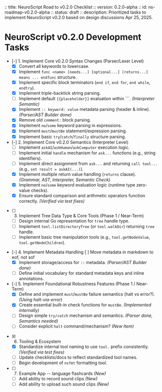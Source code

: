 :: title: NeuroScript Road to v0.2.0 Checklist
:: version: 0.2.0-alpha
:: id: ns-roadmap-v0.2.0-alpha
:: status: draft
:: description: Prioritized tasks to implement NeuroScript v0.2.0 based on design discussions Apr 25, 2025.

# NeuroScript v0.2.0 Development Tasks

- [-] 1. Implement Core v0.2.0 Syntax Changes (Parser/Lexer Level)
  - [x] Convert all keywords to lowercase.
  - [x] Implement `func <name> [needs...] [optional...] [returns...] means ... endfunc` structure.
  - [x] Implement specific block terminators (`end if`, `end for`, `end while`, `endtry`).
  - [x] Implement triple-backtick string parsing.
  - [ ] Implement default `{{placeholder}}` evaluation within ```. *(Interpreter Semantic)*
  - [x] Implement `:: keyword: value` metadata parsing (header & inline). *(Parser/AST Builder done)*
  - [x] Remove old `comment:` block parsing.
  - [x] Implement `no`/`some` keyword parsing in expressions.
  - [x] Implement `must`/`mustBe` statement/expression parsing.
  - [x] Implement basic `try`/`catch`/`finally` structure parsing.
- [-] 2. Implement Core v0.2.0 Semantics (Interpreter Level)
  - [ ] Implement `askAI`/`askHuman`/`askComputer` execution logic.
  - [ ] Implement initial `handle` mechanism for `ask...` functions (e.g., string identifiers).
  - [ ] Implement direct assignment from `ask...` and returning `call tool...` (e.g., `set result = askAI(...)`).
  - [x] Implement multiple return value handling (`returns` clause). *(Grammar, AST, Interpreter, Semantic Check)*
  - [x] Implement `no`/`some` keyword evaluation logic (runtime type zero-value checks).
  - [x] Ensure standard comparison and arithmetic operators function correctly. *(Verified via test fixes)*
- [ ] 3. Implement Tree Data Type & Core Tools (Phase 1 / Near-Term)
  - [ ] Design internal Go representation for `tree` handle type.
  - [ ] Implement `tool.listDirectoryTree` (or `tool.walkDir`) returning `tree` handle.
  - [ ] Implement basic tree manipulation tools (e.g., `tool.getNodeValue`, `tool.getNodeChildren`).
- [-] 4. Implement Metadata Handling
    [ ] Move metadata in markdown to eof, not sof
  - [x] Implement storage/access for `::` metadata. *(Parser/AST Builder done)*
  - [ ] Define initial vocabulary for standard metadata keys and inline annotations.
- [-] 5. Implement Foundational Robustness Features (Phase 1 / Near-Term)
  - [x] Define and implement `must`/`mustBe` failure semantics (halt vs error?). *(Using halt-via-error)*
  - [x] Create essential built-in check functions for `mustBe`. *(Implemented internally)*
  - [ ] Design simple `try/catch` mechanism and semantics. *(Parser done, Semantics needed)*
  - [ ] Consider explicit `halt` command/mechanism? *(New Item)*
- [x] 6. Tooling & Ecosystem
  - [x] Standardize internal tool naming to use `tool.` prefix consistently. *(Verified via test fixes)*
  - [ ] Update checklists/docs to reflect standardized tool names.
  - [ ] Begin development of `nsfmt` formatting tool.
- [ ] 7. Example App -- language flashcards *(New)*
  - [ ] Add ability to record sound clips *(New)*
  - [ ] Add ability to upload such sound clips *(New)*